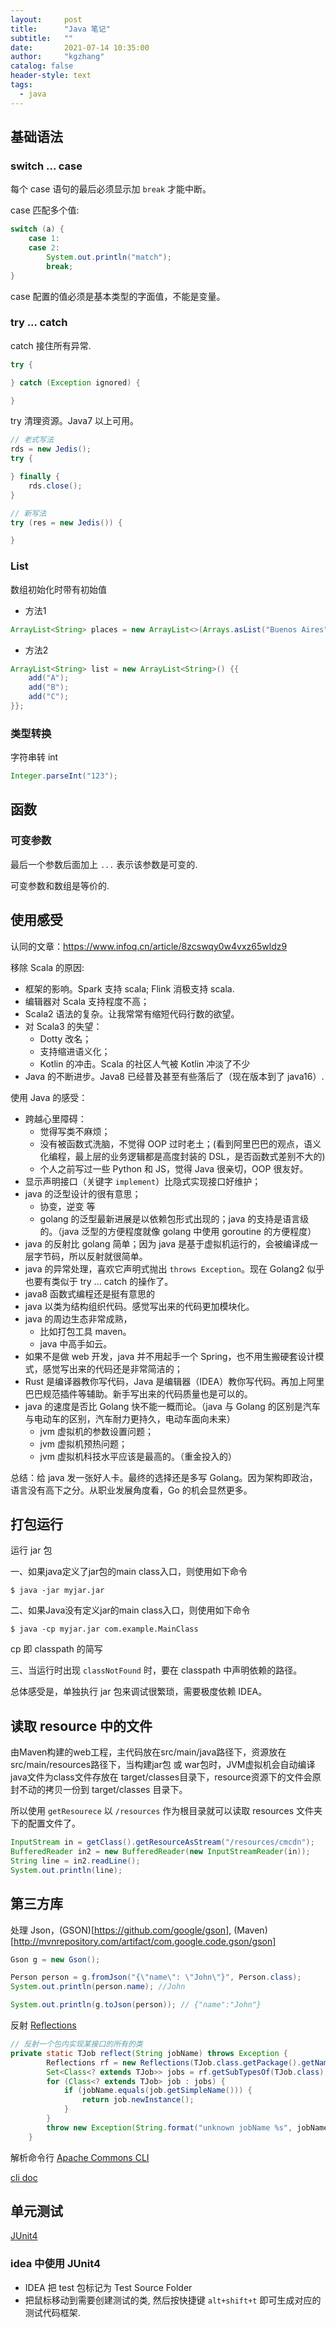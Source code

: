 ```yaml
---
layout:     post
title:      "Java 笔记"
subtitle:   ""
date:       2021-07-14 10:35:00
author:     "kgzhang"
catalog: false
header-style: text
tags:
  - java
---
```


## 基础语法

### switch ... case

每个 case 语句的最后必须显示加 `break` 才能中断。

case 匹配多个值:
```java 
switch (a) {
    case 1:
    case 2:
        System.out.println("match");
        break;
}
```

case 配置的值必须是基本类型的字面值，不能是变量。

### try ... catch

catch 接住所有异常.
```java
try {

} catch (Exception ignored) {

}
```

try 清理资源。Java7 以上可用。
```java 
// 老式写法
rds = new Jedis();
try {

} finally {
    rds.close();
}

// 新写法
try (res = new Jedis()) {

}
```

### List

数组初始化时带有初始值
+ 方法1
```java
ArrayList<String> places = new ArrayList<>(Arrays.asList("Buenos Aires", "Córdoba", "La Plata"));
```
+ 方法2
```java 
ArrayList<String> list = new ArrayList<String>() {{
    add("A");
    add("B");
    add("C");
}};
```

### 类型转换

字符串转 int
```java 
Integer.parseInt("123");
```

## 函数

### 可变参数
最后一个参数后面加上 `...` 表示该参数是可变的.

可变参数和数组是等价的.

## 使用感受
认同的文章：https://www.infoq.cn/article/8zcswqy0w4vxz65wldz9

移除 Scala 的原因:
- 框架的影响。Spark 支持 scala; Flink 消极支持 scala.
- 编辑器对 Scala 支持程度不高；
- Scala2 语法的复杂。让我常常有缩短代码行数的欲望。
- 对 Scala3 的失望：
    - Dotty 改名；
    - 支持缩进语义化；
    - Kotlin 的冲击。Scala 的社区人气被 Kotlin 冲淡了不少
- Java 的不断进步。Java8 已经普及甚至有些落后了（现在版本到了 java16）.

使用 Java 的感受：
- 跨越心里障碍：
    - 觉得写类不麻烦；
    - 没有被函数式洗脑，不觉得 OOP 过时老土；(看到阿里巴巴的观点，语义化编程，最上层的业务逻辑都是高度封装的 DSL，是否函数式差别不大的)
    - 个人之前写过一些 Python 和 JS，觉得 Java 很亲切，OOP 很友好。
- 显示声明接口（关键字 `implement`）比隐式实现接口好维护；
- java 的泛型设计的很有意思；
    - 协变，逆变 等
    - golang 的泛型最新进展是以依赖包形式出现的；java 的支持是语言级的。（java 泛型的方便程度就像 golang 中使用 goroutine 的方便程度）
- java 的反射比 golang 简单；因为 java 是基于虚拟机运行的，会被编译成一层字节码，所以反射就很简单。 
- java 的异常处理，喜欢它声明式抛出 `throws Exception`。现在 Golang2 似乎也要有类似于 try ... catch 的操作了。
- java8 函数式编程还是挺有意思的
- java 以类为结构组织代码。感觉写出来的代码更加模块化。
- java 的周边生态非常成熟，
    - 比如打包工具 maven。
    - java 中高手如云。
- 如果不是做 web 开发，java 并不用起手一个 Spring，也不用生搬硬套设计模式，感觉写出来的代码还是非常简洁的；
- Rust 是编译器教你写代码，Java 是编辑器（IDEA）教你写代码。再加上阿里巴巴规范插件等辅助。新手写出来的代码质量也是可以的。
- java 的速度是否比 Golang 快不能一概而论。（java 与 Golang 的区别是汽车与电动车的区别，汽车耐力更持久，电动车面向未来）
    - jvm 虚拟机的参数设置问题；
    - jvm 虚拟机预热问题；
    - jvm 虚拟机科技水平应该是最高的。（重金投入的）

总结：给 java 发一张好人卡。最终的选择还是多写 Golang。因为架构即政治，语言没有高下之分。从职业发展角度看，Go 的机会显然更多。

## 打包运行

运行 jar 包

一、如果java定义了jar包的main class入口，则使用如下命令
```shell 
$ java -jar myjar.jar
```

二、如果Java没有定义jar的main class入口，则使用如下命令
```
$ java -cp myjar.jar com.example.MainClass
```

cp 即 classpath 的简写

三、当运行时出现 `classNotFound` 时，要在 classpath 中声明依赖的路径。

总体感受是，单独执行 jar 包来调试很繁琐，需要极度依赖 IDEA。 

## 读取 resource 中的文件

由Maven构建的web工程，主代码放在src/main/java路径下，资源放在src/main/resources路径下，当构建jar包 或 war包时，JVM虚拟机会自动编译java文件为class文件存放在 target/classes目录下，resource资源下的文件会原封不动的拷贝一份到 target/classes 目录下。

所以使用 `getResourece` 以 `/resources` 作为根目录就可以读取 resources 文件夹下的配置文件了。

```java 
InputStream in = getClass().getResourceAsStream("/resources/cmcdn");
BufferedReader in2 = new BufferedReader(new InputStreamReader(in));
String line = in2.readLine();
System.out.println(line);
```

## 第三方库

处理 Json，(GSON)[https://github.com/google/gson], (Maven)[http://mvnrepository.com/artifact/com.google.code.gson/gson]
```java 
Gson g = new Gson();

Person person = g.fromJson("{\"name\": \"John\"}", Person.class);
System.out.println(person.name); //John

System.out.println(g.toJson(person)); // {"name":"John"}
```

反射 [Reflections](https://mvnrepository.com/artifact/org.reflections/reflections)
```java
// 反射一个包内实现某接口的所有的类 
private static TJob reflect(String jobName) throws Exception {
        Reflections rf = new Reflections(TJob.class.getPackage().getName());
        Set<Class<? extends TJob>> jobs = rf.getSubTypesOf(TJob.class);
        for (Class<? extends TJob> job : jobs) {
            if (jobName.equals(job.getSimpleName())) {
                return job.newInstance();
            }
        }
        throw new Exception(String.format("unknown jobName %s", jobName));
    }
```

解析命令行 [Apache Commons CLI](https://mvnrepository.com/artifact/commons-cli/commons-cli/1.4)

[cli doc](http://commons.apache.org/proper/commons-cli/introduction.html)

## 单元测试 

[JUnit4](https://github.com/junit-team/junit4/wiki/Download-and-Install)

### idea 中使用 JUnit4
- IDEA 把 test 包标记为 Test Source Folder
- 把鼠标移动到需要创建测试的类, 然后按快捷键 `alt+shift+t` 即可生成对应的测试代码框架.